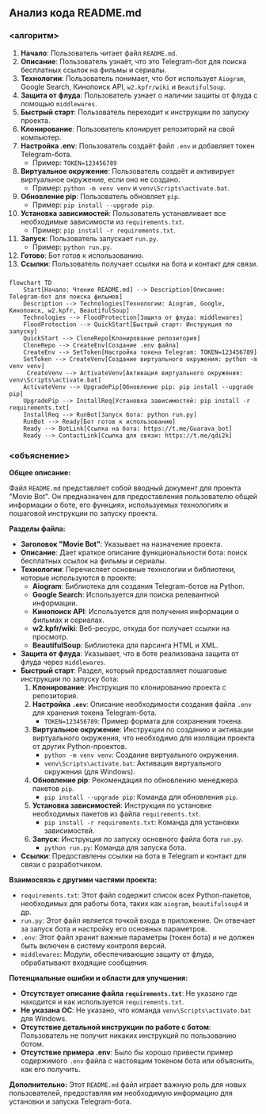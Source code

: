 ## Анализ кода README.md

### <алгоритм>

1.  **Начало**: Пользователь читает файл `README.md`.
2.  **Описание**: Пользователь узнаёт, что это Telegram-бот для поиска бесплатных ссылок на фильмы и сериалы.
3.  **Технологии**: Пользователь понимает, что бот использует `Aiogram`, Google Search, Кинопоиск API, `w2.kpfr/wiki` и `BeautifulSoup`.
4.  **Защита от флуда**: Пользователь узнает о наличии защиты от флуда с помощью `middlewares`.
5.  **Быстрый старт**: Пользователь переходит к инструкции по запуску проекта.
6.  **Клонирование**: Пользователь клонирует репозиторий на свой компьютер.
7.  **Настройка .env**: Пользователь создаёт файл `.env` и добавляет токен Telegram-бота.
    *   Пример: `TOKEN=123456789`
8.  **Виртуальное окружение**: Пользователь создаёт и активирует виртуальное окружение, если оно не создано.
    *   Пример: `python -m venv venv` и `venv\Scripts\activate.bat`.
9.  **Обновление pip**: Пользователь обновляет `pip`.
    *   Пример: `pip install --upgrade pip`.
10. **Установка зависимостей**: Пользователь устанавливает все необходимые зависимости из `requirements.txt`.
    *   Пример: `pip install -r requirements.txt`.
11. **Запуск**: Пользователь запускает `run.py`.
    *   Пример: `python run.py`.
12. **Готово**: Бот готов к использованию.
13. **Ссылки**: Пользователь получает ссылки на бота и контакт для связи.

### <mermaid>

```mermaid
flowchart TD
    Start[Начало: Чтение README.md] --> Description[Описание: Telegram-бот для поиска фильмов]
    Description --> Technologies[Технологии: Aiogram, Google, Кинопоиск, w2.kpfr, BeautifulSoup]
    Technologies --> FloodProtection[Защита от флуда: middlewares]
    FloodProtection --> QuickStart[Быстрый старт: Инструкция по запуску]
    QuickStart --> CloneRepo[Клонирование репозитория]
    CloneRepo --> CreateEnv[Создание .env файла]
    CreateEnv --> SetToken[Настройка токена Telegram: TOKEN=123456789]
    SetToken --> CreateVenv[Создание виртуального окружения: python -m venv venv]
     CreateVenv --> ActivateVenv[Активация виртуального окружения: venv\Scripts\activate.bat]
    ActivateVenv --> UpgradePip[Обновление pip: pip install --upgrade pip]
    UpgradePip --> InstallReq[Установка зависимостей: pip install -r requirements.txt]
    InstallReq --> RunBot[Запуск бота: python run.py]
    RunBot --> Ready[Бот готов к использованию]
    Ready --> BotLink[Ссылка на бота: https://t.me/Guarava_bot]
    Ready --> ContactLink[Ссылка для связи: https://t.me/qdi2k]
```

### <объяснение>

**Общее описание:**

Файл `README.md` представляет собой вводный документ для проекта "Movie Bot". Он предназначен для предоставления пользователю общей информации о боте, его функциях, используемых технологиях и пошаговой инструкции по запуску проекта.

**Разделы файла:**

*   **Заголовок "Movie Bot"**: Указывает на назначение проекта.
*   **Описание**: Дает краткое описание функциональности бота: поиск бесплатных ссылок на фильмы и сериалы.
*   **Технологии**: Перечисляет основные технологии и библиотеки, которые используются в проекте:
    *   **Aiogram**: Библиотека для создания Telegram-ботов на Python.
    *   **Google Search**: Используется для поиска релевантной информации.
    *   **Кинопоиск API**: Используется для получения информации о фильмах и сериалах.
    *   **w2.kpfr/wiki**: Веб-ресурс, откуда бот получает ссылки на просмотр.
    *   **BeautifulSoup**: Библиотека для парсинга HTML и XML.
*   **Защита от флуда**: Указывает, что в боте реализована защита от флуда через `middlewares`.
*   **Быстрый старт**: Раздел, который предоставляет пошаговые инструкции по запуску бота:
    1.  **Клонирование**: Инструкция по клонированию проекта с репозитория.
    2.  **Настройка `.env`**: Описание необходимости создания файла `.env` для хранения токена Telegram-бота.
        *   `TOKEN=123456789`: Пример формата для сохранения токена.
    3.  **Виртуальное окружение**: Инструкции по созданию и активации виртуального окружения, что необходимо для изоляции проекта от других Python-проектов.
        *   `python -m venv venv`: Создание виртуального окружения.
        *   `venv\Scripts\activate.bat`: Активация виртуального окружения (для Windows).
    4.  **Обновление pip**: Рекомендация по обновлению менеджера пакетов `pip`.
        *   `pip install --upgrade pip`: Команда для обновления `pip`.
    5.  **Установка зависимостей**: Инструкция по установке необходимых пакетов из файла `requirements.txt`.
        *   `pip install -r requirements.txt`: Команда для установки зависимостей.
    6.  **Запуск**: Инструкция по запуску основного файла бота `run.py`.
        *   `python run.py`: Команда для запуска бота.
*   **Ссылки**: Предоставлены ссылки на бота в Telegram и контакт для связи с разработчиком.

**Взаимосвязь с другими частями проекта:**

*   `requirements.txt`: Этот файл содержит список всех Python-пакетов, необходимых для работы бота, таких как `aiogram`, `beautifulsoup4` и др.
*   `run.py`: Этот файл является точкой входа в приложение. Он отвечает за запуск бота и настройку его основных параметров.
*   `.env`: Этот файл хранит важные параметры (токен бота) и не должен быть включен в систему контроля версий.
*   `middlewares`: Модули, обеспечивающие защиту от флуда, обрабатывают входящие сообщения.

**Потенциальные ошибки и области для улучшения:**

*   **Отсутствует описание файла `requirements.txt`**: Не указано где находится и как используется `requirements.txt`.
*   **Не указана ОС**: Не указано, что команда `venv\Scripts\activate.bat` для Windows.
*   **Отсутствие детальной инструкции по работе с ботом**: Пользователь не получит никаких инструкций по пользованию ботом.
*   **Отсутствие примера .env**: Было бы хорошо привести пример содержимого `.env` файла с настоящим токеном бота или объяснить, как его получить.

**Дополнительно:**
Этот `README.md` файл играет важную роль для новых пользователей, предоставляя им необходимую информацию для установки и запуска Telegram-бота.